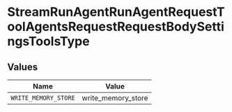 # StreamRunAgentRunAgentRequestToolAgentsRequestRequestBodySettingsToolsType


## Values

| Name                 | Value                |
| -------------------- | -------------------- |
| `WRITE_MEMORY_STORE` | write_memory_store   |